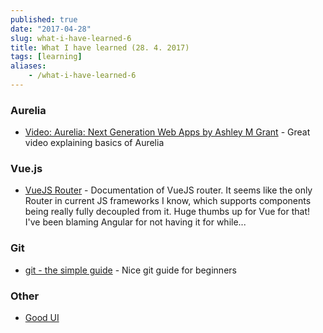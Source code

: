 ```yaml
---
published: true
date: "2017-04-28"
slug: what-i-have-learned-6
title: What I have learned (28. 4. 2017)
tags: [learning]
aliases:
    - /what-i-have-learned-6
---
```


### Aurelia

- [Video: Aurelia: Next Generation Web Apps by Ashley M Grant](https://www.youtube.com/watch?v=JP-BLyD59uw) - Great video explaining basics of Aurelia

### Vue.js

- [VueJS Router](https://router.vuejs.org/en/essentials/passing-props.html) - Documentation of VueJS router. It seems like the only Router in current JS frameworks I know, which supports components being really fully decoupled from it. Huge thumbs up for Vue for that! I've been blaming Angular for not having it for while...

### Git

- [git - the simple guide](http://rogerdudler.github.io/git-guide/) - Nice git guide for beginners

### Other

- [Good UI](http://www.goodui.org/)
